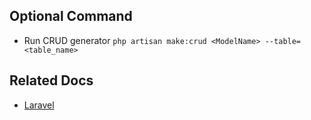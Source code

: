## Optional Command

-   Run CRUD generator `php artisan make:crud <ModelName> --table=<table_name>`

## Related Docs

-   [Laravel](https://laravel.com/docs/11.x)
